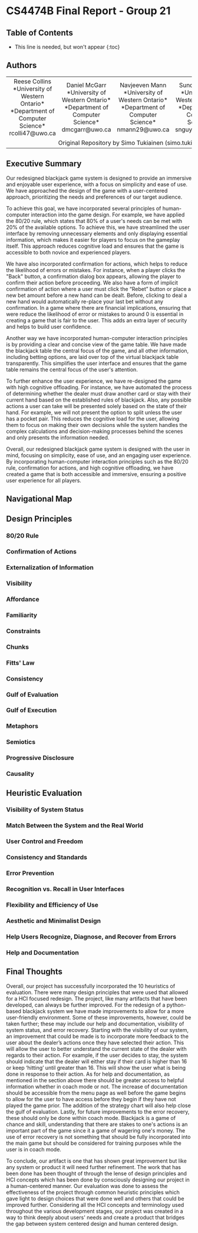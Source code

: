 # CS4474B Final Report - Group 21

## Table of Contents
* This line is needed, but won't appear
{:toc}

## Authors
<table>
	<tr>
		<td markdown="span"><center markdown="span">Reese Collins<br/></center>
		<center markdown="span">*University of Western Ontario*<br/></center>
		<center markdown="span">*Department of Computer Science*<br/></center>
		<center markdown="span">rcolli47@uwo.ca</center>
		</td>
		<td markdown="span"><center markdown="span">Daniel McGarr<br/></center>
		<center markdown="span">*University of Western Ontario*<br/></center>
		<center markdown="span">*Department of Computer Science*<br/></center>
		<center markdown="span">dmcgarr@uwo.ca</center>
		</td>
		<td><center markdown="span">Navjeeven Mann<br/></center>
		<center markdown="span">*University of Western Ontario*<br/></center>
		<center markdown="span">*Department of Computer Science*<br/></center>
		<center markdown="span">nmann29@uwo.ca</center>
		</td>
		<td markdown="span"><center markdown="span">Sundin Nguyen<br/></center>
		<center markdown="span">*University of Western Ontario*<br/></center>
		<center markdown="span">*Department of Computer Science*<br/></center>
		<center markdown="span">snguy22@uwo.ca</center>
		</td>
		<td><center markdown="span">Andrew Domfe<br/></center>
		<center markdown="span">*University of Western Ontario*<br/></center>
		<center markdown="span">*Department of Computer Science*<br/></center>
		<center markdown="span">adomfe@uwo.ca</center>
		</td>
	</tr>
	<tr>
		<td colspan="5"><center markdown="span">Original Repository by Simo Tukiainen (simo.tukiainen@fmi.fi)</center></td>
	</tr>
</table>

## Executive Summary
Our redesigned blackjack game system is designed to provide an immersive and enjoyable user experience, with a focus on simplicity and ease of use. We have approached the design of the game with a user-centered approach, prioritizing the needs and preferences of our target audience. 

To achieve this goal, we have incorporated several principles of human-computer interaction into the game design. For example, we have applied the 80/20 rule, which states that 80% of a user's needs can be met with 20% of the available options. To achieve this, we have streamlined the user interface by removing unnecessary elements and only displaying essential information, which makes it easier for players to focus on the gameplay itself. This approach reduces cognitive load and ensures that the game is accessible to both novice and experienced players. 

We have also incorporated confirmation for actions, which helps to reduce the likelihood of errors or mistakes. For instance, when a player clicks the "Back" button, a confirmation dialog box appears, allowing the player to confirm their action before proceeding. We also have a form of implicit confirmation of action where a user must click the “Rebet” button or place a new bet amount before a new hand can be dealt. Before, clicking to deal a new hand would automatically re-place your last bet without any confirmation. In a game where there are financial implications, ensuring that were reduce the likelihood of error or mistakes to around 0 is essential in creating a game that is fair to the user. This adds an extra layer of security and helps to build user confidence. 

Another way we have incorporated human-computer interaction principles is by providing a clear and concise view of the game table. We have made the blackjack table the central focus of the game, and all other information, including betting options, are laid over top of the virtual blackjack table transparently. This simplifies the user interface and ensures that the game table remains the central focus of the user's attention. 

To further enhance the user experience, we have re-designed the game with high cognitive offloading. For instance, we have automated the process of determining whether the dealer must draw another card or stay with their current hand based on the established rules of blackjack. Also, any possible actions a user can take will be presented solely based on the state of their hand. For example, we will not present the option to split unless the user has a pocket pair. This reduces the cognitive load for the user, allowing them to focus on making their own decisions while the system handles the complex calculations and decision-making processes behind the scenes and only presents the information needed. 

Overall, our redesigned blackjack game system is designed with the user in mind, focusing on simplicity, ease of use, and an engaging user experience. By incorporating human-computer interaction principles such as the 80/20 rule, confirmation for actions, and high cognitive offloading, we have created a game that is both accessible and immersive, ensuring a positive user experience for all players.

## Navigational Map

## Design Principles
### 80/20 Rule
### Confirmation of Actions
### Externalization of Information
### Visibility
### Affordance
### Familiarity
### Constraints
### Chunks
### Fitts' Law
### Consistency
### Gulf of Evaluation
### Gulf of Execution
### Metaphors
### Semiotics
### Progressive Disclosure
### Causality

## Heuristic Evaluation
### Visibility of System Status
### Match Between the System and the Real World
### User Control and Freedom
### Consistency and Standards
### Error Prevention
### Recognition vs. Recall in User Interfaces
### Flexibility and Efficiency of Use
### Aesthetic and Minimalist Design
### Help Users Recognize, Diagnose, and Recover from Errors
### Help and Documentation

## Final Thoughts
Overall, our project has successfully incorporated the 10 heuristics of evaluation. There were many design principles that were used that allowed for a HCI focused redesign. The project, like many artifacts that have been developed, can always be further improved. For the redesign of a python-based blackjack system we have made improvements to allow for a more user-friendly environment. Some of these improvements, however, could be taken further; these may include our help and documentation, visibility of system status, and error recovery. Starting with the visibility of our system, an improvement that could be made is to incorporate more feedback to the user about the dealer’s actions once they have selected their action. This will allow the user to better understand the current state of the dealer with regards to their action. For example, if the user decides to stay, the system should indicate that the dealer will either stay if their card is higher than 16 or keep ‘hitting’ until greater than 16. This will show the user what is being done in response to their action. As for help and documentation, as mentioned in the section above there should be greater access to helpful information whether in coach mode or not. The increase of documentation should be accessible from the menu page as well before the game begins to allow for the user to have access before they begin if they have not played the game prior. The addition of the strategy chart will also help close the gulf of evaluation. Lastly, for future improvements to the error recovery, these should only be done within coach mode. Blackjack is a game of chance and skill, understanding that there are stakes to one's actions is an important part of the game since it a game of wagering one's money. The use of error recovery is not something that should be fully incorporated into the main game but should be considered for training purposes while the user is in coach mode.  

To conclude, our artifact is one that has shown great improvement but like any system or product it will need further refinement. The work that has been done has been thought of through the lense of design principles and HCI concepts which has been done by consciously designing our project in a human-centered manner. Our evaluation was done to assess the effectiveness of the project through common heuristic principles which gave light to design choices that were done well and others that could be improved further. Considering all the HCI concepts and terminology used throughout the various development stages, our project was created in a way to think deeply about users' needs and create a product that bridges the gap between system centered design and human centered design. 